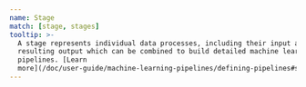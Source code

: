 ```yaml
---
name: Stage
match: [stage, stages]
tooltip: >-
  A stage represents individual data processes, including their input and
  resulting output which can be combined to build detailed machine learning
  pipelines. [Learn
  more](/doc/user-guide/machine-learning-pipelines/defining-pipelines#stages)
---
```


